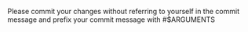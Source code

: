 Please commit your changes without referring to yourself in the commit message and prefix your commit message with #$ARGUMENTS 
